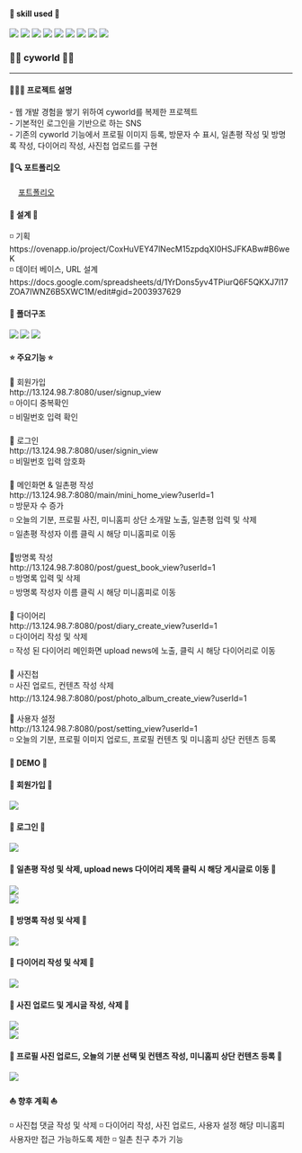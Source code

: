 <h4> 💪 skill used 💪 </h4>
<div class="d-flex">
  <img src="https://img.shields.io/badge/Java-007396?style=flat-square&logo=Java&logoColor=white"/>
  <img src="https://img.shields.io/badge/HTML5-E34F26?style=flat-square&logo=HTML5&logoColor=white"/>
  <img src="https://img.shields.io/badge/Jquery-0769AD?style=flat-square&logo=Jquery&logoColor=white"/>
  <img src="https://img.shields.io/badge/JavaScript-F7DF1E?style=flat-square&logo=JavaScript&logoColor=white"/>
  <img src="https://img.shields.io/badge/CSS3-1572B6?style=flat-square&logo=CSS3&logoColor=white"/>
  <img src="https://img.shields.io/badge/Spring-6DB33F?style=flat-square&logo=Spring&logoColor=white"/>
  <img src="https://img.shields.io/badge/Mysql-4479A1?style=flat-square&logo=Mysql&logoColor=white"/>
  <img src="https://img.shields.io/badge/AWS-232F3E?style=flat-square&logo=AWS&logoColor=white"/>
  <img src="https://img.shields.io/badge/Eclipse-2C2255?style=flat-square&logo=Eclipse&logoColor=white"/>
</div>

<h3> 🌈✨ cyworld 🌈✨ </h3>
<hr>
<h4> 👩‍💻📢 프로젝트 설명 </h4>  
- 웹 개발 경험을 쌓기 위하여 cyworld를 복제한 프로젝트<br>
- 기본적인 로그인을 기반으로 하는 SNS <br>
- 기존의 cyworld 기능에서 프로필 이미지 등록, 방문자 수 표시, 일촌평 작성 및 방명록 작성, 다이어리 작성, 사진첩 업로드를 구현
<br>
<h4> 📃🔍 포트폴리오 </h4>
&nbsp;&nbsp;&nbsp;&nbsp;<a href="#">포트폴리오</a>
<br>

<h4> 🔨 설계 🔨 </h4>
◽ 기획 <br>
https://ovenapp.io/project/CoxHuVEY47lNecM15zpdqXI0HSJFKABw#B6weK <br>
◽ 데이터 베이스, URL 설계 <br>
https://docs.google.com/spreadsheets/d/1YrDons5yv4TPiurQ6F5QKXJ7l17ZOA7IWNZ6B5XWC1M/edit#gid=2003937629
<br>

<h4> 📂 폴더구조 <h4>
  
 <img src="https://user-images.githubusercontent.com/96058856/169525731-059075a9-2d66-4724-b5da-f30937db4c6c.png">
 <img src="https://user-images.githubusercontent.com/96058856/169526301-7765a3b9-101d-475c-9651-1f53e40cb9c2.png">
 <img src="https://user-images.githubusercontent.com/96058856/169525992-f275c3bf-a268-44ae-9e9d-19c6ab69568c.png">
  
<h4> ⭐ 주요기능 ⭐ </h4>
📌 회원가입 <br>
http://13.124.98.7:8080/user/signup_view <br>
◽ 아이디 중복확인 <br>
◽ 비밀번호 입력 확인 <br>
<br>
📌 로그인 <br> 
http://13.124.98.7:8080/user/signin_view <br>
◽ 비밀번호 입력 암호화 <br>
<br>
📌 메인화면 & 일촌평 작성 <br>
http://13.124.98.7:8080/main/mini_home_view?userId=1 <br>
◽ 방문자 수 증가 <br>
◽ 오늘의 기분, 프로필 사진, 미니홈피 상단 소개말 노출, 일촌평 입력 및 삭제 <br>
◽ 일촌평 작성자 이름 클릭 시 해당 미니홈피로 이동 <br>
<br>
📌방명록 작성 <br>
http://13.124.98.7:8080/post/guest_book_view?userId=1 <br>
◽ 방명록 입력 및 삭제 <br>
◽ 방명록 작성자 이름 클릭 시 해당 미니홈피로 이동 <br>
<br>
📌 다이어리 <br>
http://13.124.98.7:8080/post/diary_create_view?userId=1 <br>
◽ 다이어리 작성 및 삭제 <br>
◽ 작성 된 다이어리 메인화면 upload news에 노출, 클릭 시 해당 다이어리로 이동 <br>
<br>
📌 사진첩 <br>
◽ 사진 업로드, 컨텐츠 작성  삭제 <br>
http://13.124.98.7:8080/post/photo_album_create_view?userId=1 <br>
<br> 
📌 사용자 설정 <br>
http://13.124.98.7:8080/post/setting_view?userId=1 <br>
◽ 오늘의 기분, 프로필 이미지 업로드, 프로필 컨텐츠 및 미니홈피 상단 컨텐츠 등록 <br>

<h4> 👾 DEMO 👾 </h4>

<h4> 🍒 회원가입 🍒 <h4>
<img src="https://user-images.githubusercontent.com/96058856/169542734-7a3a876e-310a-4ed0-b89b-8c7ea9809231.gif"> <br>

<h4> 🍒 로그인 🍒 <h4>  
<img src="https://user-images.githubusercontent.com/96058856/169537485-e22ac540-a29a-40e4-80ca-d32527e19854.gif"> <br>
  
<h4> 🍒 일촌평 작성 및 삭제, upload news 다이어리 제목 클릭 시 해당 게시글로 이동 🍒 <h4>  
<img src="https://user-images.githubusercontent.com/96058856/169540808-b8de4b01-64c4-4a82-82a0-2f2795d8fc8e.gif"> <br>
<img src="https://user-images.githubusercontent.com/96058856/169541131-b4977162-5b33-4a01-a6ec-7b562bb63a12.gif"> <br>
  
<h4> 🍒 방명록 작성 및 삭제 🍒 <h4>
<img src="https://user-images.githubusercontent.com/96058856/169538385-9c97136d-67c3-4e11-8d41-0bc9cf96406a.gif"> <br>

<h4> 🍒 다이어리 작성 및 삭제 🍒 <h4>  
<img src="https://user-images.githubusercontent.com/96058856/169538810-d38f16ed-0286-4cfd-b1b9-d492898bcd61.gif"> <br>  
  
<h4> 🍒 사진 업로드 및 게시글 작성, 삭제 🍒 <h4>
<img src="https://user-images.githubusercontent.com/96058856/169539394-d18ae42d-43db-462d-b82b-073f6f781fd7.gif"> <br>  
<img src="https://user-images.githubusercontent.com/96058856/169539877-037c1e85-4650-4b9d-abc5-90ef2c827738.gif"> <br>  
  
<h4> 🍒 프로필 사진 업로드, 오늘의 기분 선택 및 컨텐츠 작성, 미니홈피 상단 컨텐츠 등록 🍒 <h4>
<img src="https://user-images.githubusercontent.com/96058856/169542131-27691ced-7e98-4a0d-9c05-d716cc75aba1.gif"> <br> 

<h4> ⛵ 향후 계획 ⛵</h4>
◽ 사진첩 댓글 작성 및 삭제
◽ 다이어리 작성, 사진 업로드, 사용자 설정 해당 미니홈피 사용자만 접근 가능하도록 제한
◽ 일촌 친구 추가 기능
  
  

